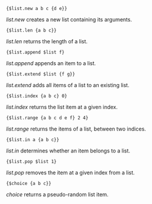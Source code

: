 
    {$list.new a b c {d e}}

*list.new* creates a new list containing its arguments.

    {$list.len {a b c}}

*list.len* returns the length of a list.

    {$list.append $list f}

*list.append* appends an item to a list.

    {$list.extend $list {f g}}

*list.extend* adds all items of a list to an existing list.

    {$list.index {a b c} 0}

*list.index* returns the list item at a given index.

    {$list.range {a b c d e f} 2 4}

*list.range* returns the items of a list, between two indices.

    {$list.in a {a b c}}

*list.in* determines whether an item belongs to a list.

    {$list.pop $list 1}

*list.pop* removes the item at a given index from a list.

    {$choice {a b c}}

*choice* returns a pseudo-random list item.

